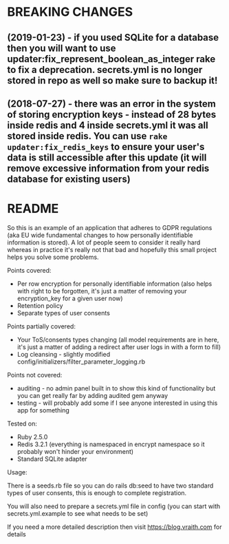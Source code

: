 # BREAKING CHANGES

## (2019-01-23) - if you used SQLite for a database then you will want to use updater:fix_represent_boolean_as_integer rake to fix a deprecation. secrets.yml is no longer stored in repo as well so make sure to backup it!
## (2018-07-27) - there was an error in the system of storing encryption keys - instead of 28 bytes inside redis and 4 inside secrets.yml it was all stored inside redis. You can use `rake updater:fix_redis_keys` to ensure your user's data is still accessible after this update (it will remove excessive information from your redis database for existing users)



# README

So this is an example of an application that adheres to GDPR regulations (aka EU wide fundamental changes to how personally identifiable information is stored).
A lot of people seem to consider it really hard whereas in practice it's really not that bad and hopefully this small project helps you solve some problems.  

Points covered:

* Per row encryption for personally identifiable information (also helps with right to be forgotten, it's just a matter of removing your encryption_key for a given user now)
* Retention policy
* Separate types of user consents

Points partially covered:

* Your ToS/consents types changing (all model requirements are in here, it's just a matter of adding a redirect after user logs in with a form to fill)
* Log cleansing - slightly modified config/initializers/filter_parameter_logging.rb

Points not covered:

* auditing - no admin panel built in to show this kind of functionality but you can get really far by adding audited gem anyway
* testing - will probably add some if I see anyone interested in using this app for something

Tested on:

* Ruby 2.5.0
* Redis 3.2.1 (everything is namespaced in encrypt namespace so it probably won't hinder your environment)
* Standard SQLite adapter

Usage:

There is a seeds.rb file so you can do rails db:seed to have two standard types of user consents, this is enough to complete registration.

You will also need to prepare a secrets.yml file in config (you can start with secrets.yml.example to see what needs to be set)

If you need a more detailed description then visit https://blog.vraith.com for details

